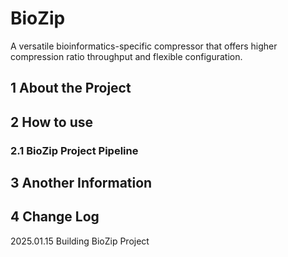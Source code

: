 # BioZip
A versatile bioinformatics-specific compressor that offers higher compression ratio throughput and flexible configuration.

## 1 About the Project
## 2 How to use
### 2.1 BioZip Project Pipeline
## 3 Another Information
## 4 Change Log
2025.01.15 Building BioZip Project